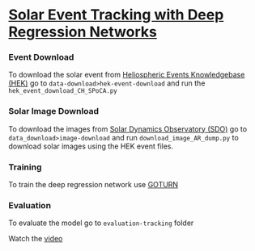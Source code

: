 # [Solar Event Tracking with Deep Regression Networks](https://ieeexplore.ieee.org/document/9006273)

### Event Download
To download the solar event from [Heliospheric Events Knowledgebase (HEK)](https://www.lmsal.com/hek/) go to `data-download>hek-event-download` and run the `hek_event_download_CH_SPoCA.py`


### Solar Image Download
To download the images from [Solar Dynamics Observatory (SDO)](https://student.helioviewer.org/) go to `data_download>image-download` and run `download_image_AR_dump.py` to download solar images using the HEK event files.


### Training
To train the deep regression network use [GOTURN](https://github.com/davheld/GOTURN)

### Evaluation
To evaluate the model go to `evaluation-tracking` folder

Watch the [video](https://www.youtube.com/watch?v=jgumuJfT5Pc)

